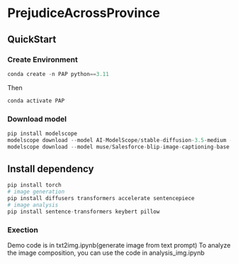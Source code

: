 # PrejudiceAcrossProvince

## QuickStart
### Create Environment
```python
conda create -n PAP python==3.11
```
Then
```python
conda activate PAP
```

### Download model
```python
pip install modelscope
modelscope download --model AI-ModelScope/stable-diffusion-3.5-medium --local_dir ./models/sd3.5
modelscope download --model muse/Salesforce-blip-image-captioning-base --local_dir ./models/blip-image-captioning-base
```

## Install dependency
```python
pip install torch
# image generation
pip install diffusers transformers accelerate sentencepiece
# image analysis
pip install sentence-transformers keybert pillow
```

### Exection
Demo code is in txt2img.ipynb(generate image from text prompt) 
To analyze the image composition, you can use the code in analysis_img.ipynb

